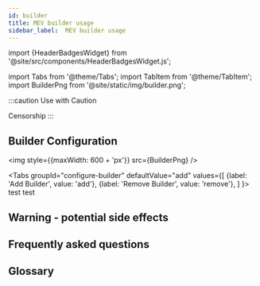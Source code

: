 ```yaml
---
id: builder
title: MEV builder usage
sidebar_label:  MEV builder usage
---
```


import {HeaderBadgesWidget} from '@site/src/components/HeaderBadgesWidget.js';

<HeaderBadgesWidget commaDelimitedContributors="James" lastVerifiedDateString="May 8th, 2023" lastVerifiedVersionString="v4.0.2" />

import Tabs from '@theme/Tabs';
import TabItem from '@theme/TabItem';
import BuilderPng from '@site/static/img/builder.png';

:::caution
Use with Caution

Censorship 
:::

## Builder Configuration
<img style={{maxWidth: 600 + 'px'}} src={BuilderPng} /> 

<Tabs
  groupId="configure-builder"
  defaultValue="add"
  values={[
    {label: 'Add Builder', value: 'add'},
    {label: 'Remove Builder', value: 'remove'},
  ]
}>
<TabItem value="add">
test
</TabItem>
<TabItem value="remove">
test
</TabItem>
</Tabs>

## Warning - potential side effects

## Frequently asked questions

## Glossary